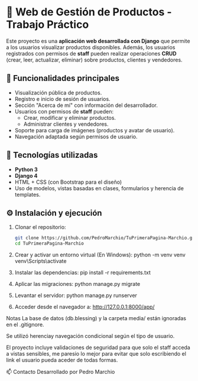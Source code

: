 # 🛒 Web de Gestión de Productos - Trabajo Práctico

Este proyecto es una **aplicación web desarrollada con Django** que permite a los usuarios visualizar productos disponibles. Además, los usuarios registrados con permisos de **staff** pueden realizar operaciones **CRUD** (crear, leer, actualizar, eliminar) sobre productos, clientes y vendedores.

## 🚀 Funcionalidades principales

- Visualización pública de productos.
- Registro e inicio de sesión de usuarios.
- Sección "Acerca de mí" con información del desarrollador.
- Usuarios con permisos de **staff** pueden:
  - Crear, modificar y eliminar productos.
  - Administrar clientes y vendedores.
- Soporte para carga de imágenes (productos y avatar de usuario).
- Navegación adaptada según permisos de usuario.

## 🔩 Tecnologías utilizadas

- **Python 3**
- **Django 4**
- HTML + CSS (con Bootstrap para el diseño)
- Uso de modelos, vistas basadas en clases, formularios y herencia de templates.

## ⚙️ Instalación y ejecución

1. Clonar el repositorio:
   ```bash
   git clone https://github.com/PedroMarchio/TuPrimeraPagina-Marchio.git
   cd TuPrimeraPagina-Marchio

2. Crear y activar un entorno virtual (En Windows):
    python -m venv venv
    venv\Scripts\activate 

3. Instalar las dependencias:
    pip install -r requirements.txt

4. Aplicar las migraciones:
    python manage.py migrate

5. Levantar el servidor:
    python manage.py runserver

6. Acceder desde el navegador a:
    http://127.0.0.1:8000/app/

Notas
La base de datos (db.blessing) y la carpeta media/ están ignoradas en el .gitignore.

Se utilizó herenciay navegación condicional según el tipo de usuario.

El proyecto incluye validaciones de seguridad para que solo el staff acceda a vistas sensibles, me paresio lo mejor para evitar que solo escribiendo el link el usuario pueda aceder de todas formas.

📫 Contacto
Desarrollado por Pedro Marchio